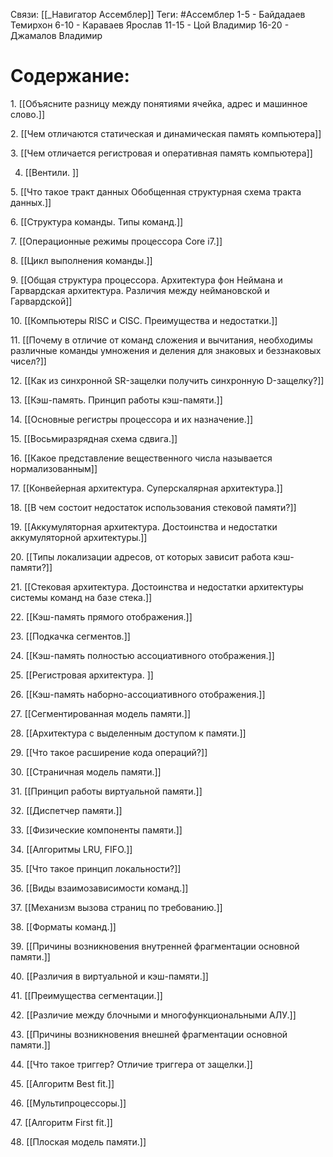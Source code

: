 Связи: [[_Навигатор Ассемблер]]
Теги: #Ассемблер 
1-5 - Байдадаев Темирхон
6-10 - Караваев Ярослав
11-15 - Цой Владимир
16-20 - Джамалов Владимир

# Содержание:
1. [[Объясните разницу между понятиями ячейка, адрес и машинное слово.]]

2. [[Чем отличаются статическая и динамическая память компьютера]]

3. [[Чем отличается регистровая и оперативная память компьютера]]

4. [[Вентили. ]]

5. [[Что такое тракт данных Обобщенная структурная схема тракта данных.]]

6. [[Структура команды. Типы команд.]]

7. [[Операционные режимы процессора Core i7.]]

8. [[Цикл выполнения команды.]]

9. [[Общая структура процессора. Архитектура фон Неймана и Гарвардская архитектура. Различия между неймановской и Гарвардской]]

10. [[Компьютеры RISC и CISC. Преимущества и недостатки.]]

11. [[Почему в отличие от команд сложения и вычитания, необходимы различные команды умножения и деления для знаковых и беззнаковых чисел?]]

12. [[Как из синхронной SR-защелки получить синхронную D-защелку?]]

13. [[Кэш-память. Принцип работы кэш-памяти.]]

14. [[Основные регистры процессора и их назначение.]]

15. [[Восьмиразрядная схема сдвига.]]

16. [[Какое представление вещественного числа называется нормализованным]]

17. [[Конвейерная архитектура. Суперскалярная архитектура.]]

18. [[В чем состоит недостаток использования стековой памяти?]]

19. [[Аккумуляторная архитектура. Достоинства и недостатки аккумуляторной архитектуры.]]

20. [[Типы локализации адресов, от которых зависит работа кэш-памяти?]]

21. [[Стековая архитектура. Достоинства и недостатки архитектуры системы команд на базе стека.]]

22. [[Кэш-память прямого отображения.]]

23. [[Подкачка сегментов.]]

24. [[Кэш-память полностью ассоциативного отображения.]]

25. [[Регистровая архитектура. ]]

26. [[Кэш-память наборно-ассоциативного отображения.]]

27. [[Сегментированная модель памяти.]]

28. [[Архитектура с выделенным доступом к памяти.]]

29. [[Что такое расширение кода операций?]]

30. [[Страничная модель памяти.]]

31. [[Принцип работы виртуальной памяти.]]

32. [[Диспетчер памяти.]]

33. [[Физические компоненты памяти.]]

34. [[Алгоритмы LRU, FIFO.]]

35. [[Что такое принцип локальности?]]

36. [[Виды взаимозависимости команд.]]

37. [[Механизм вызова страниц по требованию.]]

38. [[Форматы команд.]]

39. [[Причины возникновения внутренней фрагментации основной памяти.]]

40. [[Различия в виртуальной и кэш-памяти.]]

41. [[Преимущества сегментации.]]

42. [[Различие между блочными и многофункциональными АЛУ.]]

43. [[Причины возникновения внешней фрагментации основной памяти.]]

44. [[Что такое триггер? Отличие триггера от защелки.]]

45. [[Алгоритм Best fit.]]

46. [[Мультипроцессоры.]]

47. [[Алгоритм First fit.]]

48. [[Плоская модель памяти.]]